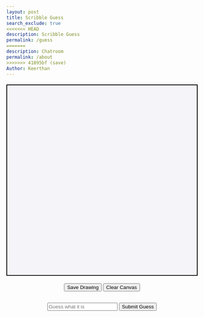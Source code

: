 ```yaml
---
layout: post
title: Scribble Guess
search_exclude: true
<<<<<<< HEAD
description: Scribble Guess
permalink: /guess
=======
description: Chatroom
permalink: /about 
>>>>>>> 41895bf (save)
Author: Keerthan
---
```


<div>
    <style>
        canvas {
            border: 2px solid #000;
            display: block;
            margin: 20px auto;
            background-color: #f4f4f9;
        }
         .controls {
            text-align: center;
            margin: 10px;
        }
        .gallery {
            display: flex;
            flex-wrap: wrap;
            justify-content: center;
            gap: 10px;
            margin-top: 20px;
        }
        .gallery img {
            width: 100px;
            height: 100px;
            object-fit: cover;
            border: 2px solid #000;
            cursor: pointer;
        }
         .hint {
            font-size: 1.2em;
            color: #333;
            text-align: center;
            margin-top: 10px;
        }
    </style>
    <canvas id="drawingCanvas" width="500" height="500"></canvas>
    <div class="controls">
        <button id="saveDrawing">Save Drawing</button>
        <button id="clearCanvas">Clear Canvas</button>
    </div>
     <div class="gallery" id="drawingGallery"></div>
         <div class="controls">
        <input type="text" id="guessInput" placeholder="Guess what it is">
        <button id="submitGuess">Submit Guess</button>
    </div>
    <div class="hint" id="hintArea"></div>
</div>

<script>
    const canvas = document.getElementById('drawingCanvas');
    const ctx = canvas.getContext('2d');
    const saveButton = document.getElementById('saveDrawing');
    const clearButton = document.getElementById('clearCanvas');
    const gallery = document.getElementById('drawingGallery');
    const guessInput = document.getElementById('guessInput');
    const submitGuess = document.getElementById('submitGuess');
    const hintArea = document.getElementById('hintArea');

    let isDrawing = false;
    let drawings = [];
    let currentDrawing = null;

    const hints = {
        "cat": "It's a popular pet with whiskers.",
        "dog": "Man's best friend.",
        "house": "It's where people live.",
        "car": "A vehicle with four wheels.",
        "tree": "It has leaves and grows in forests."
    };

    canvas.addEventListener('mousedown', () => isDrawing = true);
    canvas.addEventListener('mouseup', () => isDrawing = false);
    canvas.addEventListener('mousemove', draw);

    function draw(event) {
        if (!isDrawing) return;

        ctx.lineWidth = 2;
        ctx.lineCap = 'round';
        ctx.strokeStyle = '#000';

        ctx.lineTo(event.offsetX, event.offsetY);
        ctx.stroke();
        ctx.beginPath();
        ctx.moveTo(event.offsetX, event.offsetY);
    }

    clearButton.addEventListener('click', () => {
        ctx.clearRect(0, 0, canvas.width, canvas.height);
        ctx.beginPath();
    });

    saveButton.addEventListener('click', () => {
        const drawing = canvas.toDataURL();
        const label = prompt("What is this drawing?").toLowerCase();
        if (!label) return;

        drawings.push({ label, drawing });
        displayGallery();
        clearButton.click();
    });

    function displayGallery() {
        gallery.innerHTML = '';
        drawings.forEach((entry, index) => {
            const img = document.createElement('img');
            img.src = entry.drawing;
            img.dataset.label = entry.label;
            img.dataset.index = index;

            img.addEventListener('click', () => {
                currentDrawing = entry;
                hintArea.textContent = "";
                ctx.clearRect(0, 0, canvas.width, canvas.height);
                const image = new Image();
                image.src = entry.drawing;
                image.onload = () => ctx.drawImage(image, 0, 0);
            });

            gallery.appendChild(img);
        });
    }

    submitGuess.addEventListener('click', () => {
        if (!currentDrawing) {
            alert("Please select a drawing first.");
            return;
        }

        const guess = guessInput.value.trim().toLowerCase();
        if (guess === currentDrawing.label) {
            alert("Correct! You guessed it.");
            hintArea.textContent = "";
        } else {
            alert("Try again!");
        }

        guessInput.value = '';
    });

    // Hint functionality
    function giveHint(label) {
        if (hints[label]) {
            hintArea.textContent = `Hint: ${hints[label]}`;
        } else {
            hintArea.textContent = "No hints available for this drawing.";
        }
    }

    gallery.addEventListener('click', (event) => {
        if (event.target.tagName === 'IMG') {
            const label = event.target.dataset.label;
            giveHint(label);
        }
    });
</script>

<script>
const setupDiv = document.createElement("div");
const secretWordLabel = document.createElement("label");
secretWordLabel.textContent = "Enter the secret word:";
const secretWordInput = document.createElement("input");
secretWordInput.type = "password";
const startButton = document.createElement("button");
startButton.textContent = "Start Game";
setupDiv.appendChild(secretWordLabel);
setupDiv.appendChild(secretWordInput);
setupDiv.appendChild(startButton);
document.body.appendChild(setupDiv);

const gameDiv = document.createElement("div");
gameDiv.style.display = "none";
const hiddenWordElement = document.createElement("p");
hiddenWordElement.className = "hidden-word";
const hintElement = document.createElement("p");
hintElement.className = "hint";
const messageElement = document.createElement("p");
messageElement.className = "message";
const guessInput = document.createElement("input");
const submitGuessButton = document.createElement("button");
submitGuessButton.textContent = "Submit Guess";
const restartGameButton = document.createElement("button");
restartGameButton.textContent = "Restart Game";
restartGameButton.style.display = "none";

gameDiv.appendChild(hiddenWordElement);
gameDiv.appendChild(guessInput);
gameDiv.appendChild(submitGuessButton);
gameDiv.appendChild(hintElement);
gameDiv.appendChild(messageElement);
gameDiv.appendChild(restartGameButton);
document.body.appendChild(gameDiv);

let secretWord = "";
let hiddenWord = "";
let maxAttempts = 5;
let attemptsLeft = maxAttempts;
let hintRevealed = 0;

function hideWord(word) {
    return '*'.repeat(word.length);
}

function giveHint(word, revealedCount) {
    const hintArray = Array.from(hiddenWord);
    const revealIndices = new Set();
    while (revealIndices.size < revealedCount) {
        revealIndices.add(Math.floor(Math.random() * word.length));
    }
    revealIndices.forEach(index => {
        hintArray[index] = word[index];
    });
    return hintArray.join('');
}

function resetGame() {
    secretWord = "";
    hiddenWord = "";
    attemptsLeft = maxAttempts;
    hintRevealed = 0;
    hiddenWordElement.textContent = "";
    hintElement.textContent = "";
    messageElement.textContent = "";
    guessInput.value = "";
    setupDiv.style.display = "block";
    gameDiv.style.display = "none";
    restartGameButton.style.display = "none";
}

function handleGuess() {
    const guess = guessInput.value.trim().toLowerCase();
    guessInput.value = "";

    if (!guess) {
        messageElement.textContent = "Please enter a guess.";
        return;
    }

    if (guess === secretWord) {
        messageElement.style.color = "green";
        messageElement.textContent = "Congratulations! You've guessed the word!";
        restartGameButton.style.display = "inline-block";
        return;
    }

    attemptsLeft--;
    messageElement.style.color = "red";
    messageElement.textContent = `Wrong guess. Attempts left: ${attemptsLeft}.`;

    if (attemptsLeft <= 0) {
        messageElement.textContent = `Game Over! The correct word was: "${secretWord}"`;
        restartGameButton.style.display = "inline-block";
    } else if (attemptsLeft <= maxAttempts - Math.ceil(secretWord.length * 0.25)) {
        hintRevealed = Math.ceil(secretWord.length * 0.25);
        hiddenWord = giveHint(secretWord, hintRevealed);
        hiddenWordElement.textContent = hiddenWord;
        hintElement.textContent = `Hint: ${hiddenWord}`;
    }
}

startButton.addEventListener("click", () => {
    secretWord = secretWordInput.value.trim().toLowerCase();
    if (secretWord) {
        hiddenWord = hideWord(secretWord);
        hiddenWordElement.textContent = hiddenWord;
        attemptsLeft = maxAttempts;
        hintRevealed = 0;
        hintElement.textContent = "";
        messageElement.textContent = "";
        setupDiv.style.display = "none";
        gameDiv.style.display = "block";
    } else {
        alert("Please enter a valid word!");
    }
});

submitGuessButton.addEventListener("click", handleGuess);
guessInput.addEventListener("keypress", (event) => {
    if (event.key === "Enter") {
        event.preventDefault(); 
        handleGuess();
    }
});

restartGameButton.addEventListener("click", resetGame);
</script>


